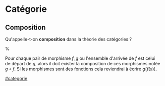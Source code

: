 # Catégorie

## Composition

Qu'appelle-t-on __composition__ dans la théorie des catégories ?

%

Pour chaque pair de morphisme $f, g$ ou l'ensemble d'arrivée de $f$ est celui de 
départ de $g$, alors il doit exister la composition de ces morphismes notée 
$g \circ f$. Si les morphismes sont des fonctions cela reviendrai à écrire 
$g(f(x))$.

[#categorie](./categorie.md)

